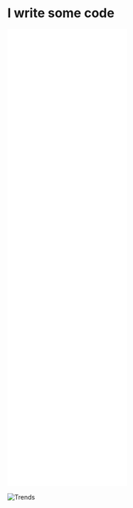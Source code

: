 # I write some code

![Metrics](/github-metrics.svg)

![Trends](https://api.githubtrends.io/user/svg/FileNotFound7/repos?time_range=one_year&include_private=True&group=private&loc_metric=changed&theme=dark)

